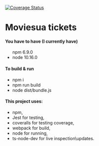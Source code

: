 [![Coverage Status](https://coveralls.io/repos/github/danbilokha/moviesua/badge.svg)](https://coveralls.io/github/danbilokha/moviesua)
<h1> Moviesua tickets </h1>

<h4>You have to have (I currently have)</h4>
<ul> npm 6.9.0
<li> node 10.16.0
</ul>

<h4>To build & run</h4>
<ul>
<li> npm i
<li> npm run build
<li> node dist/bundle.js 
</ul>

<h4>This project uses:</h4> 
<ul>
<li> npm, 
<li> Jest for testing, 
<li> coveralls for testing coverage,
<li> webpack for build,
<li> node for running, 
<li> ts-node-dev for live inspection\updates.
</ul> 

